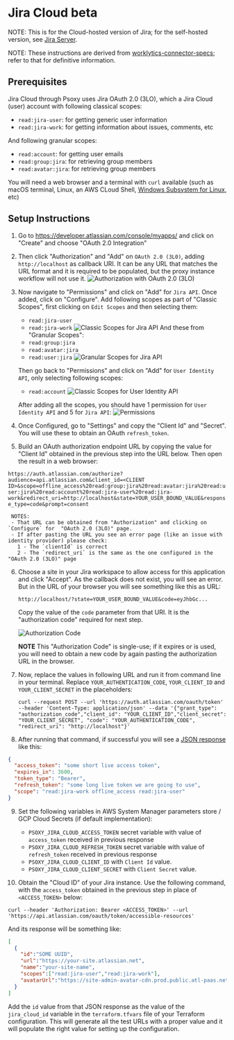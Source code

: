 # Jira Cloud **beta**

NOTE: This is for the Cloud-hosted version of Jira; for the self-hosted version, see [Jira Server](jira-server.md).

NOTE: These instructions are derived from [worklytics-connector-specs](../../../infra/modules/worklytics-connector-specs/main.tf); refer to that for definitive information.

## Prerequisites

Jira Cloud through Psoxy uses Jira OAuth 2.0 (3LO), which a Jira Cloud (user) account with following
classical scopes:

  - `read:jira-user`: for getting generic user information
  - `read:jira-work`: for getting information about issues, comments, etc

And following granular scopes:
  - `read:account`: for getting user emails
  - `read:group:jira`: for retrieving group members
  - `read:avatar:jira`: for retrieving group members

You will need a web browser and a terminal with `curl` available (such as macOS terminal,
Linux, an AWS CLoud Shell, [Windows Subsystem for Linux](https://learn.microsoft.com/en-us/windows/wsl/install), etc)

## Setup Instructions

1. Go to https://developer.atlassian.com/console/myapps/ and click on "Create" and choose "OAuth 2.0 Integration"

2. Then click "Authorization" and "Add" on `OAuth 2.0 (3L0)`, adding `http://localhost` as callback URI. It can be any URL
   that matches the URL format and it is required to be populated, but the proxy instance workflow will not use it.
    ![Authorization with OAuth 2.0 (3LO)](./img/jira-cloud-authorization.png)

3. Now navigate to "Permissions" and click on "Add" for `Jira API`. Once added, click on "Configure".
   Add following scopes as part of "Classic Scopes", first clicking on `Edit Scopes` and then selecting them:
    - `read:jira-user`
    - `read:jira-work`
      ![Classic Scopes for Jira API](./img/jira-cloud-jira-api-scope-permissions.png)
      And these from "Granular Scopes":
    - `read:group:jira`
    - `read:avatar:jira`
    - `read:user:jira`
      ![Granular Scopes for Jira API](./img/jira-cloud-jira-api-scope-granular-permissions.png)
   
   Then go back to "Permissions" and click on "Add" for `User Identity API`, only selecting following scopes:
    - `read:account`
   ![Classic Scopes for User Identity API](./img/jira-cloud-user-api-scope-permissions.png)

   After adding all the scopes, you should have 1 permission for `User Identity API` and 5 for `Jira API`:
   ![Permissions](./img/jira-cloud-final-permissions.png)

4. Once Configured, go to "Settings" and copy the "Client Id" and "Secret". You will use these to
   obtain an OAuth `refresh_token`.

5. Build an OAuth authorization endpoint URL by copying the value for "Client Id" obtained in the
   previous step into the URL below. Then open the result in a web browser:

`https://auth.atlassian.com/authorize?audience=api.atlassian.com&client_id=<CLIENT ID>&scope=offline_access%20read:group:jira%20read:avatar:jira%20read:user:jira%20read:account%20read:jira-user%20read:jira-work&redirect_uri=http://localhost&state=YOUR_USER_BOUND_VALUE&response_type=code&prompt=consent`

     NOTES:
     - That URL can be obtained from "Authorization" and clicking on `Configure` for  "OAuth 2.0 (3LO)" page.
     - If after pasting the URL you see an error page (like an issue with identity provider) please check:
       1 - The `clientId` is correct
       2 - The `redirect_uri` is the same as the one configured in the "OAuth 2.0 (3LO)" page
6. Choose a site in your Jira workspace to allow access for this application and click "Accept".
   As the callback does not exist, you will see an error. But in the URL of your browser you will see
   something like this as URL:

    `http://localhost/?state=YOUR_USER_BOUND_VALUE&code=eyJhbGc...`

     Copy the value of the `code` parameter from that URI. It is the "authorization code" required
     for next step.
    
    ![Authorization Code](./img/jira-cloud-authorization-code.png)

     **NOTE** This "Authorization Code" is single-use; if it expires or is used, you will need to obtain
     a new code by  again pasting the authorization URL in the browser.

7. Now, replace the values in following URL and run it from command line in your terminal. Replace `YOUR_AUTHENTICATION_CODE`, `YOUR_CLIENT_ID` and `YOUR_CLIENT_SECRET` in the placeholders:

    `curl --request POST --url 'https://auth.atlassian.com/oauth/token' --header 'Content-Type: application/json' --data '{"grant_type": "authorization_code","client_id": "YOUR_CLIENT_ID","client_secret": "YOUR_CLIENT_SECRET", "code": "YOUR_AUTHENTICATION_CODE", "redirect_uri": "http://localhost"}'`

8. After running that command, if successful you will see a [JSON response](https://developer.atlassian.com/cloud/jira/platform/oauth-2-3lo-apps/#2--exchange-authorization-code-for-access-token) like this:

```json
{
  "access_token": "some short live access token",
  "expires_in": 3600,
  "token_type": "Bearer",
  "refresh_token": "some long live token we are going to use",
  "scope": "read:jira-work offline_access read:jira-user"
}
```

9. Set the following variables in AWS System Manager parameters store / GCP Cloud Secrets (if default implementation):
    - `PSOXY_JIRA_CLOUD_ACCESS_TOKEN` secret variable with value of `access_token` received in previous response
    - `PSOXY_JIRA_CLOUD_REFRESH_TOKEN` secret variable with value of `refresh_token` received in previous response
    - `PSOXY_JIRA_CLOUD_CLIENT_ID` with `Client Id` value.
    - `PSOXY_JIRA_CLOUD_CLIENT_SECRET` with `Client Secret` value.

10. Obtain the "Cloud ID" of your Jira instance. Use the following command, with the
    `access_token` obtained in the previous step in place of `<ACCESS_TOKEN>` below:

`curl --header 'Authorization: Bearer <ACCESS_TOKEN>' --url 'https://api.atlassian.com/oauth/token/accessible-resources'`

And its response will be something like:

```json
[
  {
    "id":"SOME UUID",
    "url":"https://your-site.atlassian.net",
    "name":"your-site-name",
    "scopes":["read:jira-user","read:jira-work"],
    "avatarUrl":"https://site-admin-avatar-cdn.prod.public.atl-paas.net/avatars/240/rocket.png"
  }
]
```

Add the `id` value from that JSON response as the value of the `jira_cloud_id` variable in the
`terraform.tfvars` file of your Terraform configuration. This will generate all the test URLs with
a proper value and it will populate the right value for setting up the configuration.